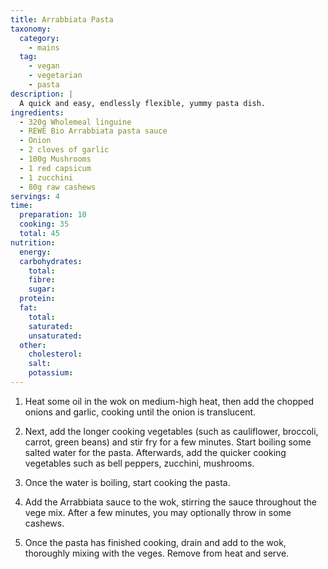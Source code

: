 ```yaml
---
title: Arrabbiata Pasta
taxonomy:
  category:
    - mains
  tag:
    - vegan
    - vegetarian
    - pasta
description: |
  A quick and easy, endlessly flexible, yummy pasta dish.
ingredients:
  - 320g Wholemeal linguine
  - REWE Bio Arrabbiata pasta sauce
  - Onion
  - 2 cloves of garlic
  - 100g Mushrooms
  - 1 red capsicum
  - 1 zucchini
  - 80g raw cashews
servings: 4
time:
  preparation: 10
  cooking: 35
  total: 45
nutrition:
  energy:
  carbohydrates:
    total:
    fibre:
    sugar:
  protein:
  fat:
    total:
    saturated:
    unsaturated:
  other:
    cholesterol:
    salt:
    potassium:
---
```


1. Heat some oil in the wok on medium-high heat, then add the chopped onions and garlic, cooking until the onion is translucent.

2. Next, add the longer cooking vegetables (such as cauliflower, broccoli, carrot, green beans) and stir fry for a few minutes. Start boiling some salted water for the pasta. Afterwards, add the quicker cooking vegetables such as bell peppers, zucchini, mushrooms.

3. Once the water is boiling, start cooking the pasta.

4. Add the Arrabbiata sauce to the wok, stirring the sauce throughout the vege mix. After a few minutes, you may optionally throw in some cashews.

5. Once the pasta has finished cooking, drain and add to the wok, thoroughly mixing with the veges. Remove from heat and serve.


